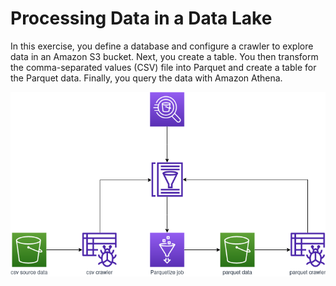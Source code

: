 # Processing Data in a Data Lake

In this exercise, you define a database and configure a crawler to explore data in an Amazon S3 bucket. Next, you create a table. You then transform the comma-separated values (CSV) file into Parquet and create a table for the Parquet data. Finally, you query the data with Amazon Athena.

![Architecture Diagram](arch.png)